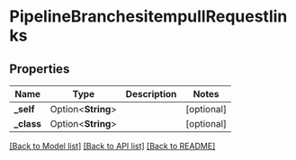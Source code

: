 # PipelineBranchesitempullRequestlinks

## Properties

Name | Type | Description | Notes
------------ | ------------- | ------------- | -------------
**_self** | Option<**String**> |  | [optional]
**_class** | Option<**String**> |  | [optional]

[[Back to Model list]](../README.md#documentation-for-models) [[Back to API list]](../README.md#documentation-for-api-endpoints) [[Back to README]](../README.md)


